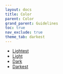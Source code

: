 ```yaml
---
layout: docs
title: Color
parent: Color
grand_parent: Guidelines
toc: true
nav_exclude: true
theme_tab: darkest
---
```

<div class="nav-tabs">
  <ul>
    <li><a href="/guidelines/color/" class="active">Lightest</a></li>
    <li><a href="/guidelines/color/light">Light</a></li>
    <li><a href="/guidelines/color/dark">Dark</a></li>
    <li><a href="/guidelines/color/darkest">Darkest</a></li>
  </ul>
</div>